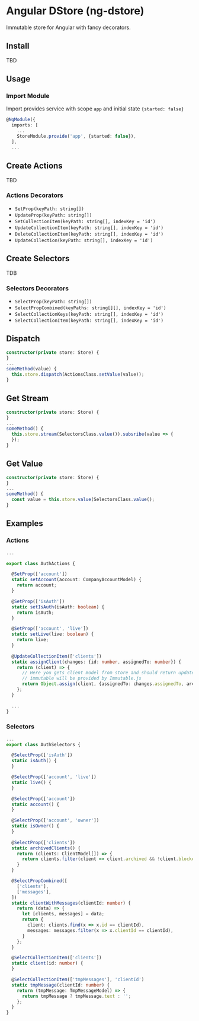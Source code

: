 # Angular DStore (ng-dstore)

Immutable store for Angular with fancy decorators.

## Install

TBD

## Usage

### Import Module

Import provides service with scope `app` and initial state `{started: false}`

```typescript
@NgModule({
  imports: [
    ...
    StoreModule.provide('app', {started: false}),
  ],
  ...
```

## Create Actions

TBD

### Actions Decorators

* `SetProp(keyPath: string[])`
* `UpdateProp(keyPath: string[])`
* `SetCollectionItem(keyPath: string[], indexKey = 'id')`
* `UpdateCollectionItem(keyPath: string[], indexKey = 'id')`
* `DeleteCollectionItem(keyPath: string[], indexKey = 'id')`
* `UpdateCollection(keyPath: string[], indexKey = 'id')`

## Create Selectors

TDB

### Selectors Decorators

* `SelectProp(keyPath: string[])`
* `SelectPropCombined(keyPaths: string[][], indexKey = 'id')`
* `SelectCollectionKeys(keyPath: string[], indexKey = 'id')`
* `SelectCollectionItem(keyPath: string[], indexKey = 'id')`

## Dispatch

```typescript
constructor(private store: Store) {
}
...
someMethod(value) {
  this.store.dispatch(ActionsClass.setValue(value));
}
```

## Get Stream

```typescript
constructor(private store: Store) {
}
...
someMethod() {
  this.store.stream(SelectorsClass.value()).subsribe(value => {
  });
}
```

## Get Value

```typescript
constructor(private store: Store) {
}
...
someMethod() {
  const value = this.store.value(SelectorsClass.value();
}
```

## Examples

### Actions

```typescript
...

export class AuthActions {

  @SetProp(['account'])
  static setAccount(account: CompanyAccountModel) {
    return account;
  }

  @SetProp(['isAuth'])
  static setIsAuth(isAuth: boolean) {
    return isAuth;
  }

  @SetProp(['account', 'live'])
  static setLive(live: boolean) {
    return live;
  }
  
  @UpdateCollectionItem(['clients'])
  static assignClient(changes: {id: number, assignedTo: number}) {
    return (client) => {
      // Here you gets client model from store and should return updated value.
      // immutable will be provided by Immutable.js
      return Object.assign(client, {assignedTo: changes.assignedTo, archived: false});
    };
  }
  
  ...
}
```

### Selectors

```typescript
...
export class AuthSelectors {

  @SelectProp(['isAuth'])
  static isAuth() {
  }

  @SelectProp(['account', 'live'])
  static live() {
  }

  @SelectProp(['account'])
  static account() {
  }

  @SelectProp(['account', 'owner'])
  static isOwner() {
  }
  
  @SelectProp(['clients'])
  static archivedClients() {
    return (clients: ClientModel[]) => {
      return clients.filter(client => client.archived && !client.blocked);
    }
  }

  @SelectPropCombined([
    ['clients'],
    ['messages'],
  ])
  static clientWithMessages(clientId: number) {
    return (data) => {
      let [clients, messages] = data;
      return {
        client: clients.find(x => x.id == clientId),
        messages: messages.filter(x => x.clientId == clientId),
      }
    };
  }

  @SelectCollectionItem(['clients'])
  static client(id: number) {
  }

  @SelectCollectionItem(['tmpMessages'], 'clientId')
  static tmpMessage(clientId: number) {
    return (tmpMessage: TmpMessageModel) => {
      return tmpMessage ? tmpMessage.text : '';
    };
  }
}
```
